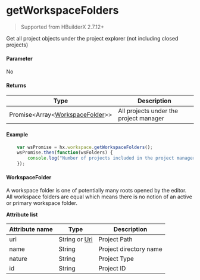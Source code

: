 # getWorkspaceFolders

> Supported from HBuilderX 2.7.12+

Get all project objects under the project explorer (not including closed projects)

#### Parameter

No

#### Returns
|Type												|Description					|
|--																|--						|
|Promise&lt;Array&lt;[WorkspaceFolder](/ExtensionDocs/Api/other/WorkspaceFolder)&gt;&gt;|All projects under the project manager	|

#### Example
``` javascript
    var wsPromise = hx.workspace.getWorkspaceFolders();
    wsPromise.then(function(wsFolders) {
        console.log("Number of projects included in the project manager:",wsFolders.length);
    });
```


#### WorkspaceFolder

A workspace folder is one of potentially many roots opened by the editor. All workspace folders are equal which means there is no notion of an active or primary workspace folder.

**Attribute list**

|Attribute name	|Type			|Description			|
|--		|--					|--				|
|uri	|String or [Uri](/ExtensionDocs/Api/other/Uri)|Project Path	|
|name	|String				|Project directory name	|
|nature	|String				|Project Type		|
|id		|String				|Project ID	|
